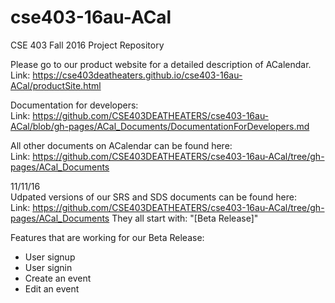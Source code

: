 # cse403-16au-ACal
CSE 403 Fall 2016 Project Repository

Please go to our product website for a detailed description of ACalendar.     
Link: https://cse403deatheaters.github.io/cse403-16au-ACal/productSite.html

Documentation for developers:     
Link: https://github.com/CSE403DEATHEATERS/cse403-16au-ACal/blob/gh-pages/ACal_Documents/DocumentationForDevelopers.md

All other documents on ACalendar can be found here:     
Link: https://github.com/CSE403DEATHEATERS/cse403-16au-ACal/tree/gh-pages/ACal_Documents

11/11/16     
Udpated versions of our SRS and SDS documents can be found here:     
Link: https://github.com/CSE403DEATHEATERS/cse403-16au-ACal/tree/gh-pages/ACal_Documents
They all start with: "[Beta Release]"       

Features that are working for our Beta Release:      
* User signup      
* User signin    
* Create an event     
* Edit an event      



